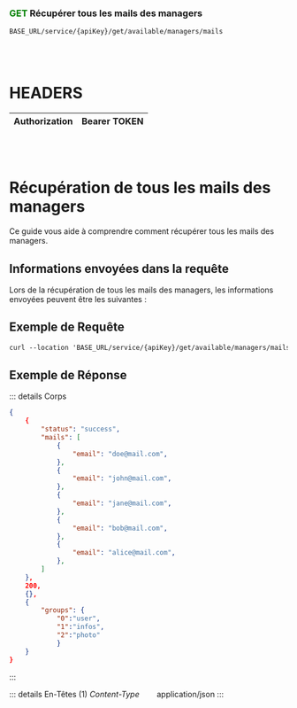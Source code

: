 ### <span style="color:green">GET</span> Récupérer tous les mails des managers

````
BASE_URL/service/{apiKey}/get/available/managers/mails
````

<br/> <br/>

# HEADERS

| Authorization | Bearer TOKEN |
| ------------- | -----------  |

<br/> <br/>

# Récupération de tous les mails des managers
Ce guide vous aide à comprendre comment récupérer tous les mails des managers.


## Informations envoyées dans la requête

Lors de la récupération de tous les mails des managers, les informations envoyées peuvent être les suivantes :


## Exemple de Requête

```txt
curl --location 'BASE_URL/service/{apiKey}/get/available/managers/mails' \'

```


## Exemple de Réponse

::: details Corps  

```json
{
    {
        "status": "success",
        "mails": [
            {
                "email": "doe@mail.com",
            },
            {
                "email": "john@mail.com",
            },
            {
                "email": "jane@mail.com",
            },
            {
                "email": "bob@mail.com",
            },
            {
                "email": "alice@mail.com",
            },
        ]
    },
    200,
    {},
    {
        "groups": {
            "0":"user", 
            "1":"infos",
            "2":"photo"
            }
    }
}
```
:::


::: details En-Têtes (1)
 *Content-Type*    &nbsp;&nbsp;&nbsp;&nbsp;&nbsp;&nbsp;     application/json
:::

